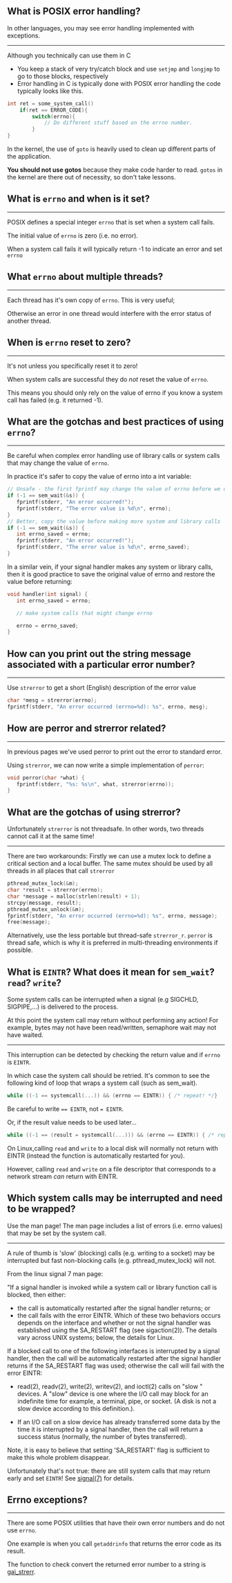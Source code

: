 ## What is POSIX error handling?

In other languages, you may see error handling implemented with exceptions. 

----

Although you technically can use them in C 

* You keep a stack of very try/catch block and use `setjmp` and `longjmp` to go to those blocks, respectively 
* Error handling in C is typically done with POSIX error handling the code typically looks like this.

```C
int ret = some_system_call()
    if(ret == ERROR_CODE){
        switch(errno){
            // Do different stuff based on the errno number.
        }
}
```

In the kernel, the use of `goto` is heavily used to clean up different parts of the application. 

**You should not use gotos** because they make code harder to read. `gotos` in the kernel are there out of necessity, so don't take lessons.

## What is `errno` and when is it set?

----
	
POSIX defines a special integer `errno` that is set when a system call fails.

The initial value of `errno` is zero (i.e. no error).

When a system call fails it will typically return -1 to indicate an error and set `errno`

## What `errno` about multiple threads?

----

Each thread has it's own copy of `errno`. This is very useful; 

Otherwise an error in one thread would interfere with the error status of another thread.

## When is `errno` reset to zero?

---- 

It's not unless you specifically reset it to zero!  

When system calls are successful they do _not_ reset the value of `errno`.

This means you should only rely on the value of errno if you know a system call has failed (e.g. it returned -1).

## What are the gotchas and best practices of using `errno`?

----

Be careful when complex error handling use of library calls or system calls that may change the value of `errno`. 

In practice it's safer to copy the value of errno into a int variable:

```C
// Unsafe - the first fprintf may change the value of errno before we use it!
if (-1 == sem_wait(&s)) {
   fprintf(stderr, "An error occurred!");
   fprintf(stderr, "The error value is %d\n", errno);
}
// Better, copy the value before making more system and library calls
if (-1 == sem_wait(&s)) {
   int errno_saved = errno;
   fprintf(stderr, "An error occurred!");
   fprintf(stderr, "The error value is %d\n", errno_saved);
}
```

In a similar vein, if your signal handler makes any system or library calls, 
then it is good practice to save the original value of errno and restore the value before returning:

```C
void handler(int signal) {
   int errno_saved = errno;

   // make system calls that might change errno

   errno = errno_saved;
}
```

## How can you print out the string message associated with a particular error number?


----

Use `strerror` to get a short (English) description of the error value
```C
char *mesg = strerror(errno);
fprintf(stderr, "An error occurred (errno=%d): %s", errno, mesg);
```

## How are perror and strerror related?


----

In previous pages we've used perror to print out the error to standard error. 

Using `strerror`, we can now write a simple implementation of `perror`:

```C
void perror(char *what) {
   fprintf(stderr, "%s: %s\n", what, strerror(errno));
}
```

## What are the gotchas of using strerror?


Unfortunately `strerror` is not threadsafe. In other words, two threads cannot call it at the same time!

----

There are two workarounds: Firstly we can use a mutex lock to define a critical section and a local buffer. The same mutex should be used by all threads in all places that call `strerror`

```C
pthread_mutex_lock(&m);
char *result = strerror(errno);
char *message = malloc(strlen(result) + 1);
strcpy(message, result);
pthread_mutex_unlock(&m);
fprintf(stderr, "An error occurred (errno=%d): %s", errno, message);
free(message);
```

Alternatively, use the less portable but thread-safe `strerror_r`. `perror` is thread safe, which is why it is preferred in multi-threading environments if possible.

## What is `EINTR`? What does it mean for `sem_wait`? `read`? `write`?

Some system calls can be interrupted when a signal (e.g SIGCHLD, SIGPIPE,...) is delivered to the process. 


At this point the system call may return without performing any action! For example, bytes may not have been read/written, semaphore wait may not have waited.

----

This interruption can be detected by checking the return value and if `errno` is `EINTR`. 

In which case the system call should be retried. It's common to see the following kind of loop that wraps a system call (such as sem_wait).

```C
while ((-1 == systemcall(...)) && (errno == EINTR)) { /* repeat! */}
```
Be careful to write `== EINTR`, not `= EINTR`.

Or, if the result value needs to be used later...

```C
while ((-1 == (result = systemcall(...))) && (errno == EINTR)) { /* repeat! */}
```

On Linux,calling `read` and `write` to a local disk will normally not return with EINTR (instead the function is automatically restarted for you). 

However, calling `read` and `write` on a file descriptor that corresponds to a network stream _can_ return with EINTR.

## Which system calls may be interrupted and need to be wrapped?


Use the man page! The man page includes a list of errors (i.e. errno values) that may be set by the system call. 

----

A rule of thumb is 'slow' (blocking) calls (e.g. writing to a socket) may be interrupted but fast non-blocking calls (e.g. pthread_mutex_lock) will not.

From the linux signal 7 man page:

"If a signal handler is invoked while a system call or library function call is blocked, then either:

* the call is automatically restarted after the signal handler returns; or
* the call fails with the error EINTR.
Which of these two behaviors occurs depends on the interface and whether or not the signal handler was established using the SA_RESTART flag (see sigaction(2)). The details vary across UNIX systems; below, the details for Linux.

If a blocked call to one of the following interfaces is interrupted by a signal handler, then the call will be automatically restarted after the signal handler returns if the SA_RESTART flag was used; otherwise the call will fail with the error EINTR:

* read(2), readv(2), write(2), writev(2), and ioctl(2) calls on "slow " devices. A "slow" device is one where the I/O call may block for an indefinite time
for example, a terminal, pipe, or socket. (A disk is not a slow device according to this definition.).

* If an I/O call on a slow device has already transferred some data by the time it is interrupted by a signal handler, 
then the call will return a success status (normally, the number of bytes transferred).

Note, it is easy to believe that setting 'SA_RESTART' flag is sufficient to make this whole problem disappear. 

Unfortunately that's not true: there are still system calls that may return early and set `EINTR`! See [signal(7)](https://cs-education.github.io/sysassets/man_pages/html/man7/signal.7.html) for details. 

## Errno exceptions?

----


There are some POSIX utilities that have their own error numbers and do not use `errno`.
 
One example is when you call `getaddrinfo` that returns the error code as its result. 

The function to check convert the returned error number to a string is [gai_strerr](https://linux.die.net/man/3/gai_strerror).


